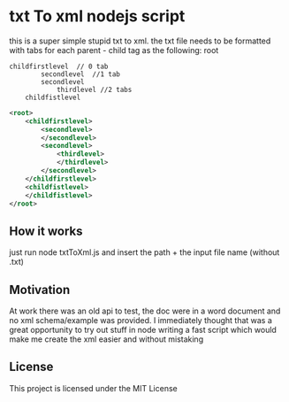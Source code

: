 
# txt To xml nodejs script
this is a super simple stupid txt to xml.
the txt file needs to be formatted with tabs for each parent - child tag as the following:
root
```
childfirstlevel  // 0 tab
		secondlevel  //1 tab
		secondlevel
			thirdlevel //2 tabs
	childfistlevel
```
```xml
<root>
    <childfirstlevel>
        <secondlevel>
        </secondlevel>
        <secondlevel>
            <thirdlevel>
            </thirdlevel>
        </secondlevel>
    </childfirstlevel>
    <childfistlevel>
    </childfistlevel>
</root>
```
## How it works
just run node txtToXml.js and insert the path + the input file name (without .txt)
## Motivation
At work there was an old api to test, the doc were in a word document and no xml schema/example was provided. I immediately thought that was a great opportunity to try out stuff in node writing a fast script which would make me create the xml easier and without mistaking 
## License

This project is licensed under the MIT License
